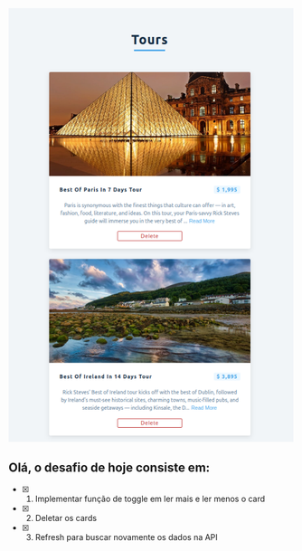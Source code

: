 ![img](./tours.png)


## Olá, o desafio de hoje consiste em:




- [X] 1. Implementar função de toggle em ler mais e ler menos o card
- [x] 2. Deletar os cards
- [x] 3. Refresh para buscar novamente os dados na API

